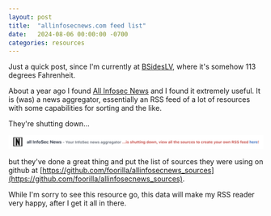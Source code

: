 ```yaml
---
layout: post
title:  "allinfosecnews.com feed list"
date:   2024-08-06 00:00:00 -0700
categories: resources
---
```

Just a quick post, since I'm currently at [BSidesLV](https://bsideslv.org), where it's somehow 113 degrees Fahrenheit. 

About a year ago I found [All Infosec News](https://allinfosecnews.com) and I found it extremely useful. It is (was) a news aggregator, essentially an RSS feed of a lot of resources with some capabilities for sorting and the like.

They're shutting down...

![image of shutdown announcement from allinfosecnews.com](/images/allinfosecnews_shutdown.png)

but they've done a great thing and put the list of sources they were using on github at [https://github.com/foorilla/allinfosecnews_sources](https://github.com/foorilla/allinfosecnews_sources).

While I'm sorry to see this resource go, this data will make my RSS reader very happy, after I get it all in there.


